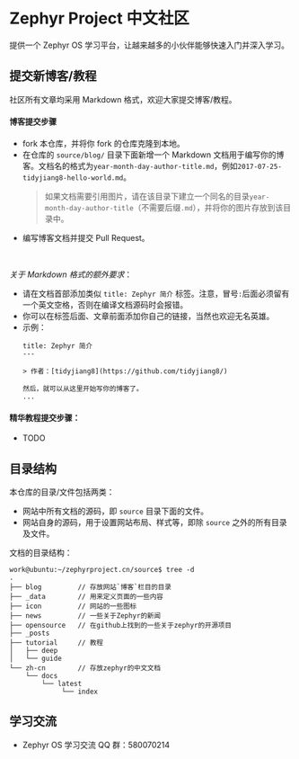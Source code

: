 # Zephyr Project 中文社区 

提供一个 Zephyr OS 学习平台，让越来越多的小伙伴能够快速入门并深入学习。

## 提交新博客/教程

社区所有文章均采用 Markdown 格式，欢迎大家提交博客/教程。

#### 博客提交步骤
- fork 本仓库，并将你 fork 的仓库克隆到本地。
- 在仓库的 `source/blog/` 目录下面新增一个 Markdown 文档用于编写你的博客。文档名的格式为`year-month-day-author-title.md`，例如`2017-07-25-tidyjiang8-hello-world.md`。
  > 如果文档需要引用图片，请在该目录下建立一个同名的目录`year-month-day-author-title`（不需要后缀`.md`），并将你的图片存放到该目录中。
- 编写博客文档并提交 Pull Request。

<br/>

*关于 Markdown 格式的额外要求*：
- 请在文档首部添加类似 `title: Zephyr 简介` 标签。注意，冒号`:`后面必须留有一个英文空格，否则在编译文档源码时会报错。
- 你可以在标签后面、文章前面添加你自己的链接，当然也欢迎无名英雄。
- 示例：
  ```
  title: Zephyr 简介
  ---

  > 作者：[tidyjiang8](https://github.com/tidyjiang8/)

  然后，就可以从这里开始写你的博客了。
  ...
  ```



#### 精华教程提交步骤：
- TODO

## 目录结构

本仓库的目录/文件包括两类：
- 网站中所有文档的源码，即 `source` 目录下面的文件。
- 网站自身的源码，用于设置网站布局、样式等，即除 `source` 之外的所有目录及文件。

文档的目录结构：
```
work@ubuntu:~/zephyrproject.cn/source$ tree -d
.
├── blog         // 存放网站`博客`栏目的目录
├── _data        // 用来定义页面的一些内容
├── icon         // 网站的一些图标
├── news         // 一些关于Zephyr的新闻
├── opensource   // 在github上找到的一些关于zephyr的开源项目
├── _posts
├── tutorial     // 教程
│   ├── deep
│   └── guide
└── zh-cn        // 存放zephyr的中文文档
    └── docs
        └── latest
             └── index

```

## 学习交流
- Zephyr OS 学习交流 QQ 群：580070214


